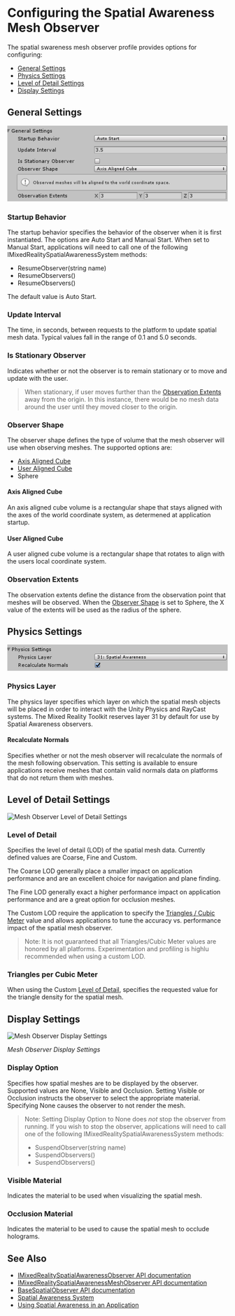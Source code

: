 # Configuring the Spatial Awareness Mesh Observer

The spatial swareness mesh observer profile provides options for configuring:
- [General Settings](#general-settings)
- [Physics Settings](#physics-settings)
- [Level of Detail Settings](#level-of-detail-settings)
- [Display Settings](#display-settings)

## General Settings

![Mesh Observer General Settings](../../External/ReadMeImages/SpatialAwareness/MeshObserverGeneralSettings.png)

### Startup Behavior

The startup behavior specifies the behavior of the observer when it is first instantiated. The options are Auto Start and Manual Start. When set to Manual Start, applications will need to call one of the following IMixedRealitySpatialAwarenessSystem methods:

- ResumeObserver<T>(string name)
- ResumeObservers()
- ResumeObservers<T>()

The default value is Auto Start.

### Update Interval

The time, in seconds, between requests to the platform to update spatial mesh data. Typical values fall in the range of 0.1 and 5.0 seconds. 

### Is Stationary Observer

Indicates whether or not the observer is to remain stationary or to move and update with the user.

> When stationary, if user moves further than the [Observation Extents](#observation-extents) away from the origin. In this instance, there would be no mesh data around the user until they moved closer to the origin.

### Observer Shape

The observer shape defines the type of volume that the mesh observer will use when observing meshes. The supported options are:

- [Axis Aligned Cube](#axis-aligned-cube)
- [User Aligned Cube](#user-aligned-cube)
- Sphere

#### Axis Aligned Cube

An axis aligned cube volume is a rectangular shape that stays aligned with the axes of the world coordinate system, as determened at application startup.

#### User Aligned Cube

A user aligned cube volume is a rectangular shape that rotates to align with the users local coordinate system.

### Observation Extents

The observation extents define the distance from the observation point that meshes will be observed. When the [Observer Shape](#observer-shape) is set to Sphere, the X value of the extents will be used as the radius of the sphere.

## Physics Settings

![Mesh Observer Physics Settings](../../External/ReadMeImages/SpatialAwareness/MeshObserverPhysicsSettings.png)

### Physics Layer

The physics layer specifies which layer on which the spatial mesh objects will be placed in order to interact with the Unity Physics and RayCast systems. The Mixed Reality Toolkit reserves layer 31 by default for use by Spatial Awareness observers.

#### Recalculate Normals

Specifies whether or not the mesh observer will recalculate the normals of the mesh following observation. This setting is available to ensure applications receive meshes that contain valid normals data on platforms that do not return them with meshes. 

## Level of Detail Settings

![Mesh Observer Level of Detail Settings](../../External/ReadMeImages/MeshObserverLevelOfDetailSettings.png)

### Level of Detail

Specifies the level of detail (LOD) of the spatial mesh data. Currently defined values are Coarse, Fine and Custom.

The Coarse LOD generally place a smaller impact on application performance and are an excellent choice for navigation and plane finding.

The Fine LOD generally exact a higher performance impact on application performance and are a great option for occlusion meshes.

The Custom LOD require the application to specify the [Triangles / Cubic Meter](#triangles-per-cubic-meter) value and allows applications to tune the accuracy vs. performance impact of the spatial mesh observer.

> Note: It is not guaranteed that all Triangles/Cubic Meter values are honored by all platforms. Experimentation and profiling is highlu recommended when using a custom LOD. 

### Triangles per Cubic Meter

When using the Custom [Level of Detail](#level-of-detail), specifies the requested value for the triangle density for the spatial mesh.

## Display Settings

![Mesh Observer Display Settings](../../External/ReadMeImages/MeshObserverDisplaySettings.png)

*Mesh Observer Display Settings*

### Display Option

Specifies how spatial meshes are to be displayed by the observer. Supported values are None, Visible and Occlusion. Setting Visible or Occlusion instructs the observer to select the appropriate material. Specifying None causes the observer to not render the mesh.

> Note: Setting Display Option to None does _not_ stop the observer from running. If you wish to stop the observer, applications will need to call one of the following IMixedRealitySpatialAwarenessSystem methods:
> - SuspendObserver<T>(string name)
> - SuspendObservers()
> - SuspendObservers<T>()

### Visible Material

Indicates the material to be used when visualizing the spatial mesh.

### Occlusion Material

Indicates the material to be used to cause the spatial mesh to occlude holograms.

## See Also

- [IMixedRealitySpatialAwarenessObserver API documentation](xref:Microsoft.MixedReality.Toolkit.SpatialAwareness.IMixedRealitySpatialAwarenessObserver)
- [IMixedRealitySpatialAwarenessMeshObserver API documentation](xref:Microsoft.MixedReality.Toolkit.SpatialAwareness.IMixedRealitySpatialAwarenessMeshObserver)
- [BaseSpatialObserver API documentation](xref:Microsoft.MixedReality.Toolkit.SpatialAwareness.BaseSpatialObserver)
- [Spatial Awareness System](SpatialAwarenessSystemGettingStarted.md)
- [Using Spatial Awareness in an Application](../TODO.md)